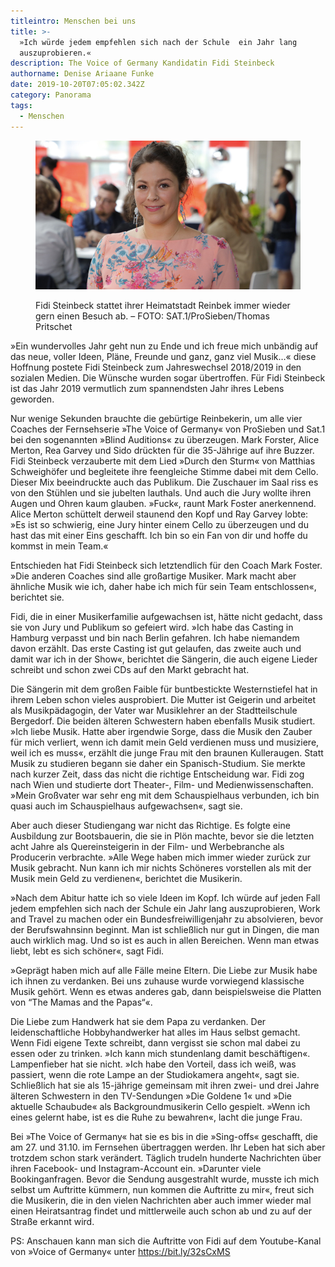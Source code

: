 ```yaml
---
titleintro: Menschen bei uns
title: >-
  »Ich würde jedem empfehlen sich nach der Schule  ein Jahr lang
  auszuprobieren.«
description: The Voice of Germany Kandidatin Fidi Steinbeck
authorname: Denise Ariaane Funke
date: 2019-10-20T07:05:02.342Z
category: Panorama
tags:
  - Menschen
---
```

<figure>

  <img src="/static/media/fidivoice.jpg">

  <figcaption>

Fidi Steinbeck stattet ihrer Heimatstadt Reinbek immer wieder gern einen Besuch ab. – FOTO: SAT.1/ProSieben/Thomas Pritschet 

  </figcaption>

</figure>

»Ein wundervolles Jahr geht nun zu Ende und ich freue mich unbändig auf das neue, voller Ideen, Pläne, Freunde und ganz, ganz viel Musik…« diese Hoffnung postete Fidi Steinbeck zum Jahreswechsel 2018/2019 in den sozialen Medien. Die Wünsche wurden sogar übertroffen. Für Fidi Steinbeck ist das Jahr 2019 vermutlich zum spannendsten Jahr ihres Lebens geworden.

Nur wenige Sekunden brauchte die gebürtige Reinbekerin, um alle vier Coaches der Fernsehserie »The Voice of Germany« von ProSieben und Sat.1 bei den sogenannten »Blind Auditions« zu überzeugen. Mark Forster, Alice Merton, Rea Garvey und Sido drückten für die 35-Jährige auf ihre Buzzer. Fidi Steinbeck verzauberte mit dem Lied »Durch den Sturm« von Matthias Schweighöfer und begleitete ihre feengleiche Stimme dabei mit dem Cello. Dieser Mix beeindruckte auch das Publikum. Die Zuschauer im Saal riss es von den Stühlen und sie jubelten lauthals.
Und auch die Jury wollte ihren Augen und Ohren kaum glauben. »Fuck«, raunt Mark Foster anerkennend. Alice Merton schüttelt derweil staunend den Kopf und Ray Garvey lobte: »Es ist so schwierig, eine Jury hinter einem Cello zu überzeugen und du hast das mit einer Eins geschafft. Ich bin so ein Fan von dir und hoffe du kommst in mein Team.« 


Entschieden hat Fidi Steinbeck sich letztendlich für den Coach Mark Foster. »Die anderen Coaches sind alle großartige Musiker. Mark macht aber ähnliche Musik wie ich, daher habe ich mich für sein Team entschlossen«, berichtet sie. 


Fidi, die in einer Musikerfamilie aufgewachsen ist, hätte nicht gedacht, dass sie von Jury und Publikum so gefeiert wird. »Ich habe das Casting in Hamburg verpasst und bin nach Berlin gefahren. Ich habe niemandem davon erzählt. Das erste Casting ist gut gelaufen, das zweite auch und damit war ich in der Show«, berichtet die Sängerin, die auch eigene Lieder schreibt und schon zwei CDs auf den Markt gebracht hat. 

Die Sängerin mit dem großen Faible für buntbestickte Westernstiefel hat in ihrem Leben schon vieles ausprobiert. Die Mutter ist Geigerin und arbeitet als Musikpädagogin, der Vater war Musiklehrer an der Stadtteilschule Bergedorf. Die beiden älteren Schwestern haben ebenfalls Musik studiert. »Ich liebe Musik. Hatte aber irgendwie Sorge, dass die Musik den Zauber für mich verliert, wenn ich damit mein Geld verdienen muss und musiziere, weil ich es muss«, erzählt die junge Frau mit den braunen Kulleraugen. Statt Musik zu studieren begann sie daher ein Spanisch-Studium. Sie merkte nach kurzer Zeit, dass das nicht die richtige Entscheidung war. Fidi zog nach Wien und studierte dort Theater-, Film- und Medienwissenschaften. »Mein Großvater war sehr eng mit dem Schauspielhaus verbunden, ich bin quasi auch im Schauspielhaus aufgewachsen«, sagt sie. 

Aber auch dieser Studiengang war nicht das Richtige. Es folgte eine Ausbildung zur Bootsbauerin, die sie in Plön machte, bevor sie die letzten acht Jahre als Quereinsteigerin in der Film- und Werbebranche als Producerin verbrachte. »Alle Wege haben mich immer wieder zurück zur Musik gebracht. Nun kann ich mir nichts Schöneres vorstellen als mit der Musik mein Geld zu verdienen«, berichtet die Musikerin. 


»Nach dem Abitur hatte ich so viele Ideen im Kopf. Ich würde auf jeden Fall jedem empfehlen sich nach der Schule ein Jahr lang auszuprobieren, Work and Travel zu machen oder ein Bundesfreiwilligenjahr zu absolvieren, bevor der Berufswahnsinn beginnt. Man ist schließlich nur gut in Dingen, die man auch wirklich mag. Und so ist es auch in allen Bereichen. Wenn man etwas liebt, lebt es sich schöner«, sagt Fidi. 

»Geprägt haben mich auf alle Fälle meine Eltern. Die Liebe zur Musik habe ich ihnen zu verdanken. Bei uns zuhause wurde vorwiegend klassische Musik gehört. Wenn es etwas anderes gab, dann beispielsweise die Platten von “The Mamas and the Papas“«. 

Die Liebe zum Handwerk hat sie dem Papa zu verdanken. Der leidenschaftliche Hobbyhandwerker hat alles im Haus selbst gemacht.
Wenn Fidi eigene Texte schreibt, dann vergisst sie schon mal dabei zu essen oder zu trinken. »Ich kann mich stundenlang damit beschäftigen«. Lampenfieber hat sie nicht. »Ich habe den Vorteil, dass ich weiß, was passiert, wenn die rote Lampe an der Studiokamera angeht«, sagt sie. Schließlich hat sie als 15-jährige gemeinsam mit ihren zwei- und drei Jahre älteren Schwestern in den TV-Sendungen »Die Goldene 1« und »Die aktuelle Schaubude« als Backgroundmusikerin Cello gespielt. »Wenn ich eines gelernt habe, ist es die Ruhe zu bewahren«, lacht die junge Frau.

Bei »The Voice of Germany« hat sie es bis in die »Sing-offs« geschafft, die am 27. und 31.10. im Fernsehen übertraggen werden. Ihr Leben hat sich aber trotzdem schon stark verändert. Täglich trudeln hunderte Nachrichten über ihren Facebook- und Instagram-Account ein. »Darunter viele Bookinganfragen. Bevor die Sendung ausgestrahlt wurde, musste ich mich selbst um Auftritte kümmern, nun kommen die Auftritte zu mir«, freut sich die Musikerin, die in den vielen Nachrichten aber auch immer wieder mal einen Heiratsantrag findet und mittlerweile auch schon ab und zu auf der Straße erkannt wird. 


PS: Anschauen kann man sich die Auftritte von Fidi auf dem Youtube-Kanal von »Voice of Germany« unter https://bit.ly/32sCxMS
